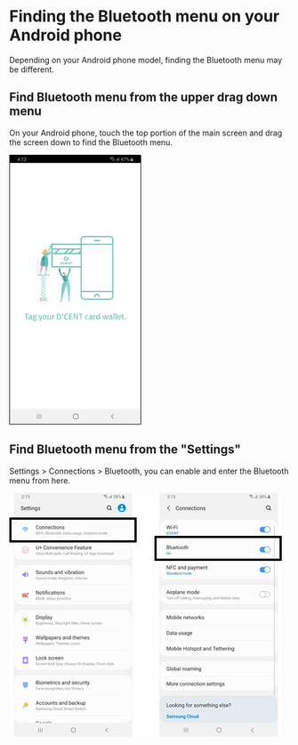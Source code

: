 # Finding the Bluetooth menu on your Android phone

Depending on your Android phone model, finding the Bluetooth menu may be different.

## Find Bluetooth menu from the upper drag down menu

On your Android phone, touch the top portion of the main screen and drag the screen down to find the Bluetooth menu.

![](../../.gitbook/assets/image%20%28165%29.png)

## Find Bluetooth menu from the "Settings"

Settings &gt; Connections &gt; Bluetooth, you can enable and enter the Bluetooth menu from here.

![](../../.gitbook/assets/image%20%28128%29.png)

